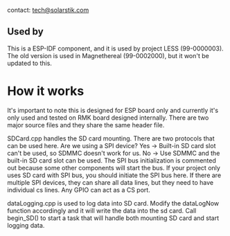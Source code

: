 contact: tech@solarstik.com

## Used by

This is a ESP-IDF component, and it is used by project LESS (99-0000003). The old version is used in Magnethereal (99-0002000), but it won't be updated to this.

# How it works

It's important to note this is designed for ESP board only and currently it's only used and tested on RMK board designed internally. There are two major source
files and they share the same header file.

SDCard.cpp handles the SD card mounting. There are two protocols that can be used here. Are we using a SPI device? Yes -> Built-in SD card slot can't be used, so SDMMC
doesn't work for us. No -> Use SDMMC and the built-in SD card slot can be used. The SPI bus initialization is commented out because some other components will start the bus. If your project only uses SD card with SPI bus, you should initiate the SPI bus here. If there are multiple SPI devices, they can share all data lines, but they need to have individual cs lines. Any GPIO can act as a CS port.

dataLogging.cpp is used to log data into SD card. Modify the dataLogNow function accordingly and it will write the data into the sd card.
Call begin_SD() to start a task that will handle both mounting SD card and start logging data.
